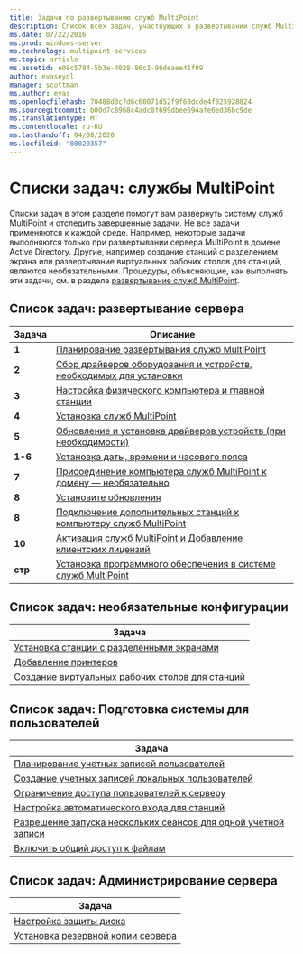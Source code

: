 ```yaml
---
title: Задачи по развертыванию служб MultiPoint
description: Список всех задач, участвующих в развертывании служб MultiPoint, а также ссылки на инструкции
ms.date: 07/22/2016
ms.prod: windows-server
ms.technology: multipoint-services
ms.topic: article
ms.assetid: e08c5784-5b3e-4028-86c1-96deaee41f09
author: evaseydl
manager: scottman
ms.author: evas
ms.openlocfilehash: 70488d3c7d6c60071d52f9f60dcde4f825928824
ms.sourcegitcommit: b00d7c8968c4adc8f699dbee694afe6ed36bc9de
ms.translationtype: MT
ms.contentlocale: ru-RU
ms.lasthandoff: 04/08/2020
ms.locfileid: "80820357"
---
```

# <a name="task-lists-multipoint-services"></a>Списки задач: службы MultiPoint
Списки задач в этом разделе помогут вам развернуть систему служб MultiPoint и отследить завершенные задачи. Не все задачи применяются к каждой среде. Например, некоторые задачи выполняются только при развертывании сервера MultiPoint в домене Active Directory. Другие, например создание станций с разделением экрана или развертывание виртуальных рабочих столов для станций, являются необязательными. Процедуры, объясняющие, как выполнять эти задачи, см. в разделе [развертывание служб MultiPoint](deploying-multipoint-services.md).  
  
## <a name="task-list-deploy-the-server"></a>Список задач: развертывание сервера  

|Задача|Описание|  
|--------|---------------|  
|**1**|[Планирование развертывания служб MultiPoint](planning-a-multipoint-services-deployment.md)|  
|**2**|[Сбор драйверов оборудования и устройств, необходимых для установки](Collect-hardware-and-device-drivers-needed-for-the-installation.md)|  
|**3**|[Настройка физического компьютера и главной станции](Set-up-the-physical-computer-and-primary-station.md)|  
|**4**|[Установка служб MultiPoint](Install-MultiPoint-services.md)|  
|**5**|[Обновление и установка драйверов устройств (при необходимости)](Update-and-install-device-drivers-if-needed.md)|  
|**1-6**|[Установка даты, времени и часового пояса](Set-the-date--time--and-time-zone.md)|  
|**7**|[Присоединение компьютера служб MultiPoint к домену — необязательно](Join-the-MultiPoint-services-computer-to-a-domain--optional-.md)|  
|**8**|[Установите обновления](Install-updates.md)|  
|**8**|[Подключение дополнительных станций к компьютеру служб MultiPoint](Attach-additional-stations-to-your-MultiPoint-services-computer.md)|  
|**10**|[Активация служб MultiPoint и Добавление клиентских лицензий](manage-client-access-licenses-with-multipoint-services.md)|  
|**стр**|[Установка программного обеспечения в системе служб MultiPoint](Install-software-on-your-MultiPoint-services-system.md)|  
  
## <a name="task-list-optional-configurations"></a>Список задач: необязательные конфигурации  
  
|Задача|  
|--------|  
|[Установка станции с разделенными экранами](Set-up-a-split-screen-station-in-MultiPoint-services.md)|  
|[Добавление принтеров](Add-printers.md)|  
|[Создание виртуальных рабочих столов для станций](Create-Windows-10-Enterprise-virtual-desktops-for-stations.md)|  
  
## <a name="task-list-prepare-your-system-for-users"></a>Список задач: Подготовка системы для пользователей  
  
|Задача|  
|--------|  
|[Планирование учетных записей пользователей](Plan-user-accounts-for-your-MultiPoint-services-environment.md)|  
|[Создание учетных записей локальных пользователей](Create-local-user-accounts.md)|  
|[Ограничение доступа пользователей к серверу](Limit-users--access-to-the-server-in-MultiPoint-services.md)|  
|[Настройка автоматического входа для станций](Configure-stations-for-automatic-logon.md)|  
|[Разрешение запуска нескольких сеансов для одной учетной записи](Allow-one-account-to-have-multiple-sessions.md)|  
|[Включить общий доступ к файлам](Enable-file-sharing-in-MultiPoint-services.md)|  
  
## <a name="task-list-server-administration"></a>Список задач: Администрирование сервера  
  
|Задача|  
|--------|  
|[Настройка защиты диска](Configure-Disk-Protection-in-MultiPoint-services.md)|  
|[Установка резервной копии сервера](Install-Server-Backup-on-your-MultiPoint-services-computer.md)|